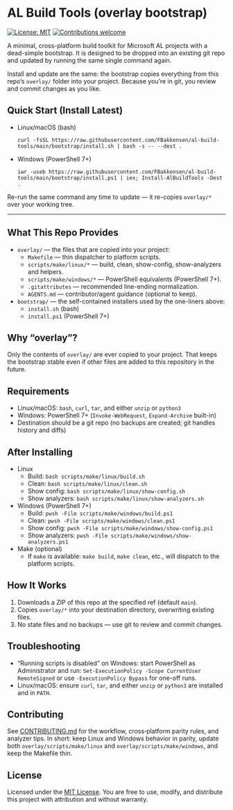 # AL Build Tools (overlay bootstrap)

[![License: MIT](https://img.shields.io/badge/License-MIT-blue.svg)](LICENSE)
[![Contributions welcome](https://img.shields.io/badge/Contributions-welcome-brightgreen.svg)](CONTRIBUTING.md)

A minimal, cross-platform build toolkit for Microsoft AL projects with a dead-simple bootstrap. It is designed to be dropped into an existing git repo and updated by running the same single command again.

Install and update are the same: the bootstrap copies everything from this repo’s `overlay/` folder into your project. Because you’re in git, you review and commit changes as you like.

## Quick Start (Install Latest)

- Linux/macOS (bash)
  ```
  curl -fsSL https://raw.githubusercontent.com/FBakkensen/al-build-tools/main/bootstrap/install.sh | bash -s -- --dest .
  ```

- Windows (PowerShell 7+)
  ```
  iwr -useb https://raw.githubusercontent.com/FBakkensen/al-build-tools/main/bootstrap/install.ps1 | iex; Install-AlBuildTools -Dest .
  ```

Re-run the same command any time to update — it re-copies `overlay/*` over your working tree.

---

## What This Repo Provides

- `overlay/` — the files that are copied into your project:
  - `Makefile` — thin dispatcher to platform scripts.
  - `scripts/make/linux/*` — build, clean, show-config, show-analyzers and helpers.
  - `scripts/make/windows/*` — PowerShell equivalents (PowerShell 7+).
  - `.gitattributes` — recommended line-ending normalization.
  - `AGENTS.md` — contributor/agent guidance (optional to keep).
- `bootstrap/` — the self-contained installers used by the one-liners above:
  - `install.sh` (bash)
  - `install.ps1` (PowerShell 7+)

## Why “overlay”?

Only the contents of `overlay/` are ever copied to your project. That keeps the bootstrap stable even if other files are added to this repository in the future.

## Requirements

- Linux/macOS: `bash`, `curl`, `tar`, and either `unzip` or `python3`
- Windows: PowerShell 7+ (`Invoke-WebRequest`, `Expand-Archive` built-in)
- Destination should be a git repo (no backups are created; git handles history and diffs)

## After Installing

- Linux
  - Build: `bash scripts/make/linux/build.sh`
  - Clean: `bash scripts/make/linux/clean.sh`
  - Show config: `bash scripts/make/linux/show-config.sh`
  - Show analyzers: `bash scripts/make/linux/show-analyzers.sh`
- Windows (PowerShell 7+)
  - Build: `pwsh -File scripts/make/windows/build.ps1`
  - Clean: `pwsh -File scripts/make/windows/clean.ps1`
  - Show config: `pwsh -File scripts/make/windows/show-config.ps1`
  - Show analyzers: `pwsh -File scripts/make/windows/show-analyzers.ps1`
- Make (optional)
  - If `make` is available: `make build`, `make clean`, etc., will dispatch to the platform scripts.

<!-- Simplified intentionally: one use case — install the latest. Advanced flags exist but are omitted here for clarity. -->

## How It Works

1. Downloads a ZIP of this repo at the specified ref (default `main`).
2. Copies `overlay/*` into your destination directory, overwriting existing files.
3. No state files and no backups — use git to review and commit changes.

## Troubleshooting

- “Running scripts is disabled” on Windows: start PowerShell as Administrator and run:
  `Set-ExecutionPolicy -Scope CurrentUser RemoteSigned` or use `-ExecutionPolicy Bypass` for one-off runs.
- Linux/macOS: ensure `curl`, `tar`, and either `unzip` or `python3` are installed and in `PATH`.

## Contributing

See [CONTRIBUTING.md](CONTRIBUTING.md) for the workflow, cross‑platform parity rules, and analyzer tips. In short: keep Linux and Windows behavior in parity, update both `overlay/scripts/make/linux` and `overlay/scripts/make/windows`, and keep the Makefile thin.

## License

Licensed under the [MIT License](LICENSE). You are free to use, modify, and distribute this project with attribution and without warranty.
